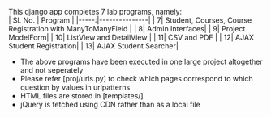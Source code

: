 This django app completes 7 lab programs, namely:<br>
| Sl. No. | Program |
|-----:|---------------|
|     7|    Student, Courses, Course Registration with ManyToManyField  |
|     8|     Admin Interfaces|
|     9|     Project ModelForm|
|     10|    ListView and DetailView |
|     11|    CSV and PDF |
|     12|    AJAX Student Registration|
|     13|    AJAX Student Searcher|

- The above programs have been executed in one large project altogether and not seperately
- Please refer [proj/urls.py] to check which pages correspond to which question by values in urlpatterns
- HTML files are stored in [templates/]
- jQuery is fetched using CDN rather than as a local file
